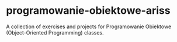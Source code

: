 # programowanie-obiektowe-ariss
A collection of exercises and projects for Programowanie Obiektowe (Object-Oriented Programming) classes.
